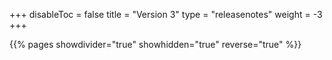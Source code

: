 +++
disableToc = false
title = "Version 3"
type = "releasenotes"
weight = -3
+++

{{% pages showdivider="true" showhidden="true" reverse="true" %}}
